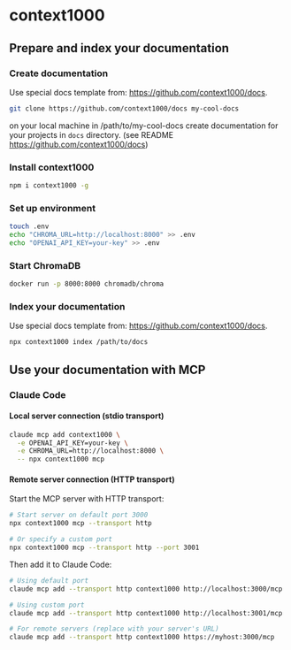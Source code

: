 # context1000

## Prepare and index your documentation

### Create documentation

Use special docs template from: <https://github.com/context1000/docs>.

```bash
git clone https://github.com/context1000/docs my-cool-docs
```

on your local machine in /path/to/my-cool-docs create documentation for your projects in `docs` directory. (see README <https://github.com/context1000/docs>)

### Install context1000

```bash
npm i context1000 -g
```

### Set up environment

```bash
touch .env
echo "CHROMA_URL=http://localhost:8000" >> .env
echo "OPENAI_API_KEY=your-key" >> .env
```

### Start ChromaDB

```bash
docker run -p 8000:8000 chromadb/chroma
```

### Index your documentation

Use special docs template from: <https://github.com/context1000/docs>.

```bash
npx context1000 index /path/to/docs
```

## Use your documentation with MCP

### Claude Code

#### Local server connection (stdio transport)

```bash
claude mcp add context1000 \
  -e OPENAI_API_KEY=your-key \
  -e CHROMA_URL=http://localhost:8000 \
  -- npx context1000 mcp
```

#### Remote server connection (HTTP transport)

Start the MCP server with HTTP transport:

```bash
# Start server on default port 3000
npx context1000 mcp --transport http

# Or specify a custom port
npx context1000 mcp --transport http --port 3001
```

Then add it to Claude Code:

```bash
# Using default port
claude mcp add --transport http context1000 http://localhost:3000/mcp

# Using custom port
claude mcp add --transport http context1000 http://localhost:3001/mcp

# For remote servers (replace with your server's URL)
claude mcp add --transport http context1000 https://myhost:3000/mcp
```
